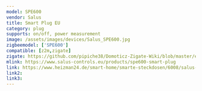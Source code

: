 ```yaml
---
model: SPE600
vendor: Salus
title: Smart Plug EU
category: plug
supports: on/off, power measurement
image: /assets/images/devices/Salus_SPE600.jpg
zigbeemodel: ['SPE600']
compatible: [z2m,zigate]
zigate: https://github.com/pipiche38/Domoticz-Zigate-Wiki/blob/master/en-eng/Salus-Smart-Plug-SPE600.md
mlink: https://www.salus-controls.eu/products/spe600-smart-plug
link: https://www.heizman24.de/smart-home/smarte-steckdosen/6008/salus-spe600-smart-home-zwischenstecker-steckdose-smart-plug-112664
link2: 
link3: 
---
```



